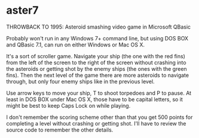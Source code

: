 # aster7
THROWBACK TO 1995: Asteroid smashing video game in Microsoft QBasic

Probably won't run in any Windows 7+ command line, but using DOS BOX and QBasic 7.1, can run on either Windows or Mac OS X.

It's a sort of scroller game. Navigate your ship (the one with the red fins) from the left of the screen to the right of the screen without crashing into the asteroids or getting shot by the enemy ships (the ones with the green fins). Then the next level of the game there are more asteroids to navigate through, but only four enemy ships like in the previous level.

Use arrow keys to move your ship, T to shoot torpedoes and P to pause. At least in DOS BOX under Mac OS X, those have to be capital letters, so it might be best to keep Caps Lock on while playing.

I don't remember the scoring scheme other than that you get 500 points for completing a level without crashing or getting shot. I'll have to review the source code to remember the other details. 
